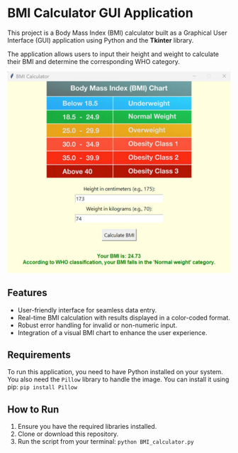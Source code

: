 # BMI Calculator GUI Application

This project is a Body Mass Index (BMI) calculator built as a Graphical User Interface (GUI) application using Python and the **Tkinter** library.

The application allows users to input their height and weight to calculate their BMI and determine the corresponding WHO category.

![Screenshot of the BMI Calculator GUI](BMI_Normal_Weight.jpg)

## Features
- User-friendly interface for seamless data entry.
- Real-time BMI calculation with results displayed in a color-coded format.
- Robust error handling for invalid or non-numeric input.
- Integration of a visual BMI chart to enhance the user experience.

## Requirements
To run this application, you need to have Python installed on your system.
You also need the `Pillow` library to handle the image. You can install it using pip:
`pip install Pillow`

## How to Run
1.  Ensure you have the required libraries installed.
2.  Clone or download this repository.
3.  Run the script from your terminal:
    `python BMI_calculator.py`
